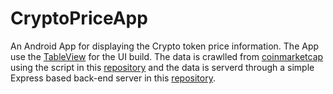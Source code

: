 # CryptoPriceApp

An Android App for displaying the Crypto token price information. The App use the [TableView](https://github.com/evrencoskun/TableView) for the UI build. The data is crawlled from [coinmarketcap](https://coinmarketcap.com/) using the script in this [repository](https://github.com/waitingP/CryptoDataLoader) and the data is serverd through a simple Express based back-end server in this [repository](https://github.com/waitingP/CryptoDataServer).
